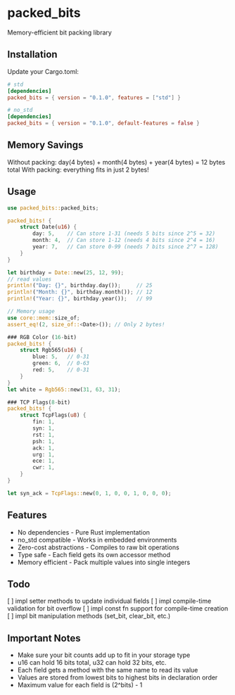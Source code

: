 

# packed_bits

Memory-efficient bit packing library

## Installation

Update your Cargo.toml:

```toml
# std
[dependencies]
packed_bits = { version = "0.1.0", features = ["std"] }

# no_std 
[dependencies]
packed_bits = { version = "0.1.0", default-features = false }
```

## Memory Savings

Without packing: day(4 bytes) + month(4 bytes) + year(4 bytes) = 12 bytes total
With packing: everything fits in just 2 bytes!

## Usage

```rust
use packed_bits::packed_bits;

packed_bits! {
    struct Date(u16) {
        day: 5,    // Can store 1-31 (needs 5 bits since 2^5 = 32)
        month: 4,  // Can store 1-12 (needs 4 bits since 2^4 = 16)
        year: 7,   // Can store 0-99 (needs 7 bits since 2^7 = 128)
    }
}

let birthday = Date::new(25, 12, 99);
// read values
println!("Day: {}", birthday.day());     // 25
println!("Month: {}", birthday.month()); // 12
println!("Year: {}", birthday.year());   // 99

// Memory usage
use core::mem::size_of;
assert_eq!(2, size_of::<Date>()); // Only 2 bytes!

### RGB Color (16-bit)
packed_bits! {
    struct Rgb565(u16) {
        blue: 5,   // 0-31
        green: 6,  // 0-63
        red: 5,    // 0-31
    }
}
let white = Rgb565::new(31, 63, 31);

### TCP Flags(8-bit)
packed_bits! {
    struct TcpFlags(u8) {
        fin: 1,
        syn: 1,
        rst: 1,
        psh: 1,
        ack: 1,
        urg: 1,
        ece: 1,
        cwr: 1,
    }
}

let syn_ack = TcpFlags::new(0, 1, 0, 0, 1, 0, 0, 0);
```

## Features

- No dependencies - Pure Rust implementation
- no_std compatible - Works in embedded environments
- Zero-cost abstractions - Compiles to raw bit operations
- Type safe - Each field gets its own accessor method
- Memory efficient - Pack multiple values into single integers

## Todo

[ ] impl setter methods to update individual fields
[ ] impl compile-time validation for bit overflow 
[ ] impl const fn support for compile-time creation
[ ] impl bit manipulation methods (set_bit, clear_bit, etc.)

## Important Notes

- Make sure your bit counts add up to fit in your storage type
- u16 can hold 16 bits total, u32 can hold 32 bits, etc.
- Each field gets a method with the same name to read its value
- Values are stored from lowest bits to highest bits in declaration order
- Maximum value for each field is (2^bits) - 1
